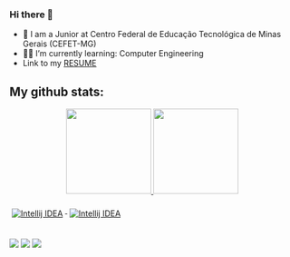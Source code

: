 ### Hi there 👋

- 🏫 I am a Junior at Centro Federal de Educação Tecnológica de Minas Gerais (CEFET-MG)
- 🧑‍🎓 I’m currently learning: Computer Engineering
- Link to my [RESUME](https://lattes.cnpq.br/6030319028658067)

## My github stats:
<div align="center">
  <a href="https://github.com/PedroRonzani18">
  <img height="150em" src="https://github-readme-stats.vercel.app/api?username=PedroRonzani18&show_icons=true&theme=dark&include_all_commits=true&count_private=true"/>
  <img height="150em" src="https://github-readme-stats.vercel.app/api/top-langs/?username=PedroRonzani18&layout=compact&langs_count=7&theme=dark"/>

</div>
<div style="display: inline_block"><br>    
  
  <img src="https://img.shields.io/badge/C%2B%2B-00599C?style=for-the-badge&logo=c%2B%2B&logoColor=white" alt="Intellij IDEA" alt="Intellij IDEA" style="vertical-align:top; margin:6px 4px">
  

  <img src="https://img.shields.io/badge/Java-ED8B00?style=for-the-badge&logo=java&logoColor=white" alt="Intellij IDEA" style="vertical-align:top; margin:6px 4px">
  
##

</div>
  <a href="https://www.instagram.com/ronzani_pedro/" target="_blank"><img src="https://img.shields.io/badge/-Instagram-%23E4405F?style=for-the-badge&logo=instagram&logoColor=white" target="_blank"></a>
  <a href = "mailto:pedroaugustogabironzani@hotmail.com"><img src="https://img.shields.io/badge/-Gmail-%23333?style=for-the-badge&logo=gmail&logoColor=white" target="_blank"></a>
  <a href="https://www.linkedin.com/in/nicolas-de-vargas-446435221/" target="_blank"><img src="https://img.shields.io/badge/-LinkedIn-%230077B5?style=for-the-badge&logo=linkedin&logoColor=white" target="_blank"></a> 
